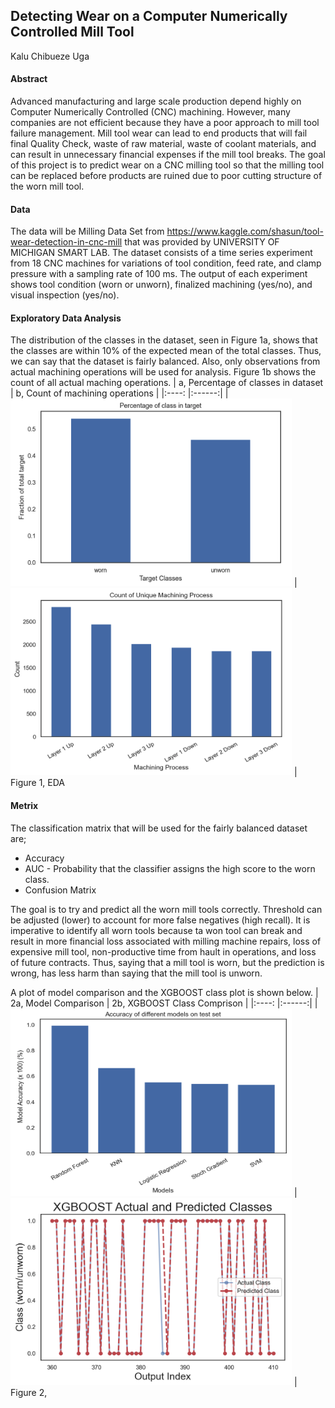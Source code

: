## Detecting Wear on a Computer Numerically Controlled Mill Tool

Kalu Chibueze Uga

#### Abstract
Advanced manufacturing and large scale production depend highly on Computer Numerically Controlled (CNC) machining. However, many companies are not efficient because they have a poor approach to mill tool failure management. Mill tool wear can lead to end products that will fail final Quality Check, waste of raw material, waste of coolant materials, and can result in unnecessary financial expenses if the mill tool breaks. The goal of this project is to predict wear on a CNC milling tool so that the milling tool can be replaced before products are ruined due to poor cutting structure of the worn mill tool.

#### Data 
The data will be Milling Data Set from https://www.kaggle.com/shasun/tool-wear-detection-in-cnc-mill that was provided by UNIVERSITY OF MICHIGAN SMART LAB. The dataset consists of a time series experiment from 18 CNC machines for variations of tool condition, feed rate, and clamp pressure with a sampling rate of 100 ms. The output of each experiment shows tool condition (worn or unworn), finalized machining (yes/no), and visual inspection (yes/no).

#### Exploratory Data Analysis
The distribution of the classes in the dataset, seen in Figure 1a, shows that the classes are within 10% of the expected mean of the total classes. Thus, we can say that the dataset is fairly balanced. Also, only observations from actual machining operations will be used for analysis. Figure 1b shows the count of all actual maching operations.
| a, Percentage of classes in dataset | b, Count of machining operations |
|:----: |:------:|
| <img src="https://github.com/kuga01/kcu_project_files/blob/main/ML_Classification/plots/class_percent.png" width = "450" height = "300">   | <img src="https://github.com/kuga01/kcu_project_files/blob/main/ML_Classification/plots/machining_process.png" width = "450" height = "300">    |
Figure 1, EDA

#### Metrix
The classification matrix that will be used for the fairly balanced dataset are;
* Accuracy
* AUC - Probability that the classifier assigns the high score to the worn class.
* Confusion Matrix

The goal is to try and predict all the worn mill tools correctly.  Threshold can be adjusted (lower) to account for more false negatives (high recall). It is imperative to identify all worn tools because ta won tool can break and result in more financial loss associated with milling machine repairs, loss of expensive mill tool, non-productive time from hault in operations, and loss of future contracts. Thus, saying that a mill tool is worn, but the prediction is wrong, has less harm than saying that the mill tool is unworn.

A plot of model comparison and the XGBOOST class plot is shown below.
| 2a, Model Comparison | 2b, XGBOOST Class Comprison |
|:----: |:------:|
| <img src="https://github.com/kuga01/kcu_project_files/blob/main/ML_Classification/plots/Model_Comparison.png" width = "450" height = "300">   | <img src="https://github.com/kuga01/kcu_project_files/blob/main/ML_Classification/plots/actual_predicted.png" width = "450" height = "300">    |
Figure 2,


